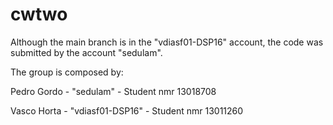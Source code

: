 # cwtwo
Although the main branch is in the "vdiasf01-DSP16" account, the code was submitted by the account "sedulam".


The group is composed by:

Pedro Gordo - "sedulam" - Student nmr 13018708

Vasco Horta - "vdiasf01-DSP16" - Student nmr 13011260
